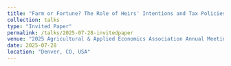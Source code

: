 ```yaml
---
title: "Farm or Fortune? The Role of Heirs' Intentions and Tax Policies in Farmland Succession Planning"
collection: talks
type: "Invited Paper"
permalink: /talks/2025-07-28-invitedpaper
venue: "2025 Agricultural & Applied Economics Association Annual Meeting"
date: 2025-07-28
location: "Denver, CO, USA"
---
```

